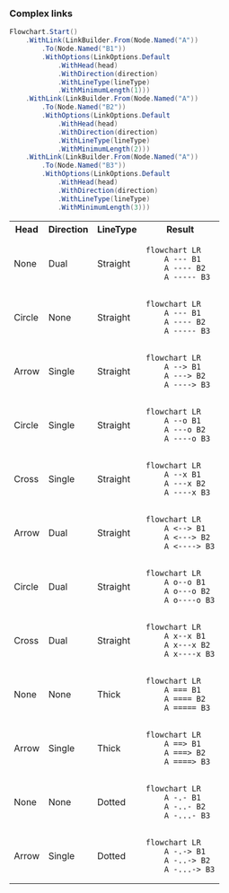 ﻿### Complex links

```csharp
Flowchart.Start()
    .WithLink(LinkBuilder.From(Node.Named("A"))
        .To(Node.Named("B1"))
        .WithOptions(LinkOptions.Default
            .WithHead(head)
            .WithDirection(direction)
            .WithLineType(lineType)
            .WithMinimumLength(1)))
    .WithLink(LinkBuilder.From(Node.Named("A"))
        .To(Node.Named("B2"))
        .WithOptions(LinkOptions.Default
            .WithHead(head)
            .WithDirection(direction)
            .WithLineType(lineType)
            .WithMinimumLength(2)))
    .WithLink(LinkBuilder.From(Node.Named("A"))
        .To(Node.Named("B3"))
        .WithOptions(LinkOptions.Default
            .WithHead(head)
            .WithDirection(direction)
            .WithLineType(lineType)
            .WithMinimumLength(3)))
```

<table>
<tr> <th>Head</th> <th>Direction</th> <th>LineType</th> <th>Result</th> </tr>


<tr>
<td> None </td> <td> Dual </td> <td> Straight </td>
<td>

```mermaid
flowchart LR
    A --- B1
    A ---- B2
    A ----- B3
```

</td>
</tr>
<tr>
<td> Circle </td> <td> None </td> <td> Straight </td>
<td>

```mermaid
flowchart LR
    A --- B1
    A ---- B2
    A ----- B3
```

</td>
</tr>
<tr>
<td> Arrow </td> <td> Single </td> <td> Straight </td>
<td>

```mermaid
flowchart LR
    A --> B1
    A ---> B2
    A ----> B3
```

</td>
</tr>
<tr>
<td> Circle </td> <td> Single </td> <td> Straight </td>
<td>

```mermaid
flowchart LR
    A --o B1
    A ---o B2
    A ----o B3
```

</td>
</tr>
<tr>
<td> Cross </td> <td> Single </td> <td> Straight </td>
<td>

```mermaid
flowchart LR
    A --x B1
    A ---x B2
    A ----x B3
```

</td>
</tr>
<tr>
<td> Arrow </td> <td> Dual </td> <td> Straight </td>
<td>

```mermaid
flowchart LR
    A <--> B1
    A <---> B2
    A <----> B3
```

</td>
</tr>
<tr>
<td> Circle </td> <td> Dual </td> <td> Straight </td>
<td>

```mermaid
flowchart LR
    A o--o B1
    A o---o B2
    A o----o B3
```

</td>
</tr>
<tr>
<td> Cross </td> <td> Dual </td> <td> Straight </td>
<td>

```mermaid
flowchart LR
    A x--x B1
    A x---x B2
    A x----x B3
```

</td>
</tr>
<tr>
<td> None </td> <td> None </td> <td> Thick </td>
<td>

```mermaid
flowchart LR
    A === B1
    A ==== B2
    A ===== B3
```

</td>
</tr>
<tr>
<td> Arrow </td> <td> Single </td> <td> Thick </td>
<td>

```mermaid
flowchart LR
    A ==> B1
    A ===> B2
    A ====> B3
```

</td>
</tr>
<tr>
<td> None </td> <td> None </td> <td> Dotted </td>
<td>

```mermaid
flowchart LR
    A -.- B1
    A -..- B2
    A -...- B3
```

</td>
</tr>
<tr>
<td> Arrow </td> <td> Single </td> <td> Dotted </td>
<td>

```mermaid
flowchart LR
    A -.-> B1
    A -..-> B2
    A -...-> B3
```

</td>
</tr>


</table>

